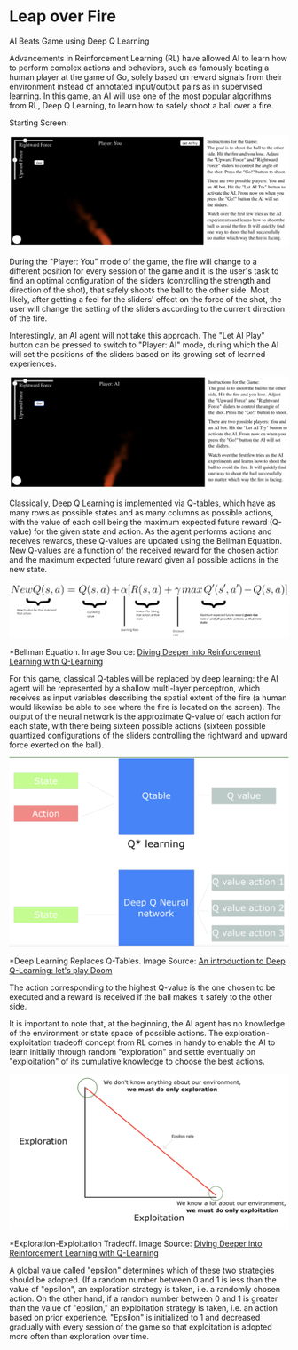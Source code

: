 Leap over Fire
=========================

AI Beats Game using Deep Q Learning

Advancements in Reinforcement Learning (RL) have allowed AI to learn how to perform complex actions and behaviors, such as famously beating a human player at the game of Go, solely based on reward signals from their environment instead of annotated input/output pairs as in supervised learning. In this game, an AI will use one of the most popular algorithms from RL, Deep Q Learning, to learn how to safely shoot a ball over a fire. 

Starting Screen:

![humanplayer](https://github.com/cchinchristopherj/Leap-over-Fire/blob/cchinchristopherj-patch-1/Images/humanplayer.png)

During the "Player: You" mode of the game, the fire will change to a different position for every session of the game and it is the user's task to find an optimal configuration of the sliders (controlling the strength and direction of the shot), that safely shoots the ball to the other side. Most likely, after getting a feel for the sliders' effect on the force of the shot, the user will change the setting of the sliders according to the current direction of the fire. 

Interestingly, an AI agent will not take this approach. The "Let AI Play" button can be pressed to switch to "Player: AI" mode, during which the AI will set the positions of the sliders based on its growing set of learned experiences.

![aiplayer](https://github.com/cchinchristopherj/Leap-over-Fire/blob/cchinchristopherj-patch-1/Images/aiplayer.png)

Classically, Deep Q Learning is implemented via Q-tables, which have as many rows as possible states and as many columns as possible actions, with the value of each cell being the maximum expected future reward (Q-value) for the given state and action. As the agent performs actions and receives rewards, these Q-values are updated using the Bellman Equation. New Q-values are a function of the received reward for the chosen action and the maximum expected future reward given all possible actions in the new state. 

![bellmanequation](https://github.com/cchinchristopherj/Leap-over-Fire/blob/cchinchristopherj-patch-1/bellmanequation.png)

*Bellman Equation. Image Source: [Diving Deeper into Reinforcement Learning with Q-Learning](https://medium.freecodecamp.org/diving-deeper-into-reinforcement-learning-with-q-learning-c18d0db58efe)
    
For this game, classical Q-tables will be replaced by deep learning: the AI agent will be represented by a shallow multi-layer perceptron, which receives as input variables describing the spatial extent of the fire (a human would likewise be able to see where the fire is located on the screen). The output of the neural network is the approximate Q-value of each action for each state, with there being sixteen possible actions (sixteen possible quantized configurations of the sliders controlling the rightward and upward force exerted on the ball). 

![deeplearning_qvalues](https://github.com/cchinchristopherj/Leap-over-Fire/blob/cchinchristopherj-patch-1/deeplearning_qvalues.png)

*Deep Learning Replaces Q-Tables. Image Source: [An introduction to Deep Q-Learning: let's play Doom](https://medium.freecodecamp.org/an-introduction-to-deep-q-learning-lets-play-doom-54d02d8017d8)

The action corresponding to the highest Q-value is the one chosen to be executed and a reward is received if the ball makes it safely to the other side. 

It is important to note that, at the beginning, the AI agent has no knowledge of the environment or state space of possible actions. The exploration-exploitation tradeoff concept from RL comes in handy to enable the AI to learn initially through random "exploration" and settle eventually on "exploitation" of its cumulative knowledge to choose the best actions. 

![exploration_exploitation](https://github.com/cchinchristopherj/Leap-over-Fire/blob/cchinchristopherj-patch-1/exploration_exploitation.png)

*Exploration-Exploitation Tradeoff. Image Source: [Diving Deeper into Reinforcement Learning with Q-Learning](https://medium.freecodecamp.org/diving-deeper-into-reinforcement-learning-with-q-learning-c18d0db58efe)

A global value called "epsilon" determines which of these two strategies should be adopted. (If a random number between 0 and 1 is less than the value of "epsilon", an exploration strategy is taken, i.e. a randomly chosen action. On the other hand, if a random number between 0 and 1 is greater than the value of "epsilon," an exploitation strategy is taken, i.e. an action based on prior experience. "Epsilon" is initialized to 1 and decreased gradually with every session of the game so that exploitation is adopted more often than exploration over time.

